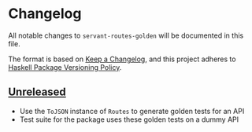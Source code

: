 # Changelog

All notable changes to `servant-routes-golden` will be documented in this file.

The format is based on [Keep a Changelog](https://keepachangelog.com/en/1.1.0/),
and this project adheres to [Haskell Package Versioning Policy](https://pvp.haskell.org).

## [Unreleased]

- Use the `ToJSON` instance of `Routes` to generate golden tests for an API
- Test suite for the package uses these golden tests on a dummy API

[unreleased]: https://github.com/fpringle/servant-routes/compare/8be3d0b...HEAD
